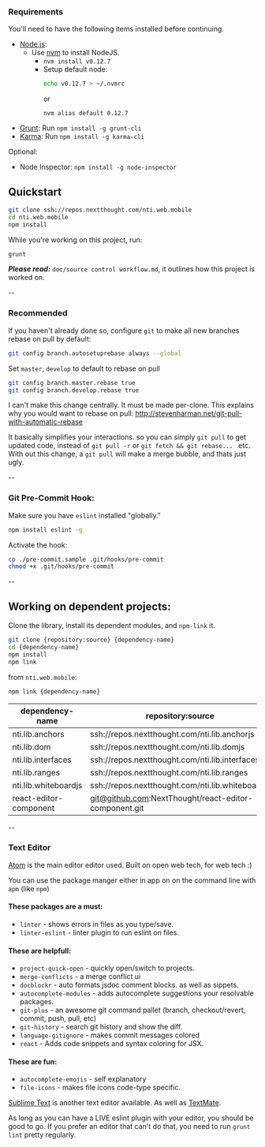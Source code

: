 

### Requirements

You'll need to have the following items installed before continuing.

  * [Node.js](http://nodejs.org):
    * Use [nvm](https://github.com/creationix/nvm) to install NodeJS.
        * `nvm install v0.12.7`
        * Setup default node:
          ```bash
          echo v0.12.7 > ~/.nvmrc
          ```
          or
          ```
          nvm alias default 0.12.7
          ```
  * [Grunt](http://gruntjs.com): Run `npm install -g grunt-cli`
  * [Karma](http://karma-runner.github.io): Run `npm install -g karma-cli`

Optional:
  * Node Inspector: `npm install -g node-inspector`



## Quickstart

```bash
git clone ssh://repos.nextthought.com/nti.web.mobile
cd nti.web.mobile
npm install
```

While you're working on this project, run:

```bash
grunt
```

***Please read:*** `doc/source control workflow.md`, it outlines how this project is worked on.

--

### Recommended

If you haven't already done so, configure `git` to make all new branches rebase on pull by default:
```bash
git config branch.autosetuprebase always --global
```

Set `master`, `develop` to default to rebase on pull
```bash
git config branch.master.rebase true
git config branch.develop.rebase true
```

I can't make this change centrally. It must be made per-clone.  This explains why you would want to rebase on pull: http://stevenharman.net/git-pull-with-automatic-rebase

It basically simplifies your interactions. so you can simply `git pull` to get updated code, instead of `git pull -r` or `git fetch && git rebase... ` etc. With out this change, a `git pull` will make a merge bubble, and thats just ugly.


--

### Git Pre-Commit Hook:

Make sure you have `eslint` installed "globally."
```bash
npm install eslint -g
```

Activate the hook:

```bash
cp ./pre-commit.sample .git/hooks/pre-commit
chmod +x .git/hooks/pre-commit
```

--

## Working on dependent projects:

Clone the library, install its dependent modules, and `npm-link` it.

```bash
git clone {repository:source} {dependency-name}
cd {dependency-name}
npm install
npm link
```

from `nti.web.mobile`:

```bash
npm link {dependency-name}
```

| dependency-name        | repository:source                                        |
|------------------------|----------------------------------------------------------|
| nti.lib.anchors        | ssh://repos.nextthought.com/nti.lib.anchorjs             |
| nti.lib.dom            | ssh://repos.nextthought.com/nti.lib.domjs                |
| nti.lib.interfaces     | ssh://repos.nextthought.com/nti.lib.interfaces           |
| nti.lib.ranges         | ssh://repos.nextthought.com/nti.lib.ranges               |
| nti.lib.whiteboardjs   | ssh://repos.nextthought.com/nti.lib.whiteboardjs         |
| react-editor-component | git@github.com:NextThought/react-editor-component.git    |


--

### Text Editor

[Atom](https://atom.io/) is the main editor editor used. Built on open web tech, for web tech :)

You can use the package manger either in app on on the command line with `apm` (like `npm`)

#### These packages are a **must**:
 * `linter` - shows errors in files as you type/save.
 * `linter-eslint` - linter plugin to run eslint on files.

#### These are helpfull:
 * `project-quick-open` - quickly open/switch to projects.
 * `merge-conflicts` - a merge conflict ui
 * `docblockr` - auto formats jsdoc comment blocks. as well as sippets.
 * `autocomplete-modules` - adds autocomplete suggestions your resolvable packages.
 * `git-plus` - an awesome git command pallet (branch, checkout/revert, commit, push, pull, etc)
 * `git-history` - search git history and show the diff.
 * `language-gitignore` - makes commit messages colored
 * `react` - Adds code snippets and syntax coloring for JSX.

#### These are fun:
 * `autocomplete-emojis` - self explanatory
 * `file-icons` - makes file icons code-type specific.

[Sublime Text](http://www.sublimetext.com/) is another text editor available. As well as [TextMate](http://macromates.com/download).

As long as you can have a LIVE eslint plugin with your editor, you should be good to go. If you prefer an editor that can't do that, you need to run `grunt lint` pretty regularly.
